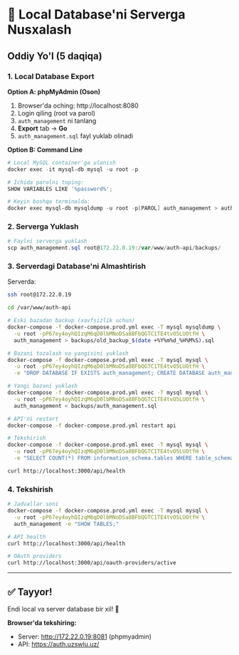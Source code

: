 # 🔄 Local Database'ni Serverga Nusxalash

## Oddiy Yo'l (5 daqiqa)

### 1. Local Database Export

**Option A: phpMyAdmin (Oson)**

1. Browser'da oching: http://localhost:8080
2. Login qiling (root va parol)
3. `auth_management` ni tanlang
4. **Export** tab → **Go**
5. `auth_management.sql` fayl yuklab olinadi

**Option B: Command Line**

```powershell
# Local MySQL container'ga ulanish
docker exec -it mysql-db mysql -u root -p

# Ichida parolni toping:
SHOW VARIABLES LIKE '%password%';

# Keyin boshqa terminalda:
docker exec mysql-db mysqldump -u root -p[PAROL] auth_management > auth_management.sql
```

### 2. Serverga Yuklash

```powershell
# Faylni serverga yuklash
scp auth_management.sql root@172.22.0.19:/var/www/auth-api/backups/
```

### 3. Serverdagi Database'ni Almashtirish

Serverda:

```bash
ssh root@172.22.0.19

cd /var/www/auth-api

# Eski bazadan backup (xavfsizlik uchun)
docker-compose -f docker-compose.prod.yml exec -T mysql mysqldump \
  -u root -pP67ey4oyhQIzqM6qD0lbMNoDSa8BFbQGTC1TE4tvO5LUOtfH \
  auth_management > backups/old_backup_$(date +%Y%m%d_%H%M%S).sql

# Bazani tozalash va yangisini yuklash
docker-compose -f docker-compose.prod.yml exec -T mysql mysql \
  -u root -pP67ey4oyhQIzqM6qD0lbMNoDSa8BFbQGTC1TE4tvO5LUOtfH \
  -e "DROP DATABASE IF EXISTS auth_management; CREATE DATABASE auth_management CHARACTER SET utf8mb4 COLLATE utf8mb4_unicode_ci;"

# Yangi bazani yuklash
docker-compose -f docker-compose.prod.yml exec -T mysql mysql \
  -u root -pP67ey4oyhQIzqM6qD0lbMNoDSa8BFbQGTC1TE4tvO5LUOtfH \
  auth_management < backups/auth_management.sql

# API'ni restart
docker-compose -f docker-compose.prod.yml restart api

# Tekshirish
docker-compose -f docker-compose.prod.yml exec -T mysql mysql \
  -u root -pP67ey4oyhQIzqM6qD0lbMNoDSa8BFbQGTC1TE4tvO5LUOtfH \
  -e "SELECT COUNT(*) FROM information_schema.tables WHERE table_schema='auth_management';"

curl http://localhost:3000/api/health
```

### 4. Tekshirish

```bash
# Jadvallar soni
docker-compose -f docker-compose.prod.yml exec -T mysql mysql \
  -u root -pP67ey4oyhQIzqM6qD0lbMNoDSa8BFbQGTC1TE4tvO5LUOtfH \
  auth_management -e "SHOW TABLES;"

# API health
curl http://localhost:3000/api/health

# OAuth providers
curl http://localhost:3000/api/oauth-providers/active
```

---

## ✅ Tayyor!

Endi local va server database bir xil! 🎉

**Browser'da tekshiring:**

- Server: http://172.22.0.19:8081 (phpmyadmin)
- API: https://auth.uzswlu.uz/





